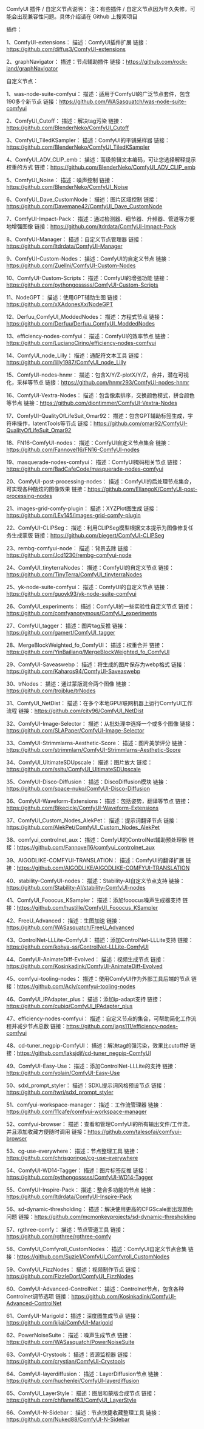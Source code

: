 ComfyUI 插件 / 自定义节点说明：
注：有些插件 / 自定义节点因为年久失修，可能会出现兼容性问题。具体介绍请在 Github 上搜索项目

插件：

1、ComfyUI-extensions：
描述：ComfyUI插件扩展
链接：https://github.com/diffus3/ComfyUI-extensions

2、graphNavigator：
描述：节点辅助插件
链接：https://github.com/rock-land/graphNavigator

自定义节点：

1、was-node-suite-comfyui：
描述：适用于ComfyUI的广泛节点套件，包含190多个新节点
链接：https://github.com/WASasquatch/was-node-suite-comfyui

2、ComfyUI_Cutoff：
描述：解决tag污染
链接：https://github.com/BlenderNeko/ComfyUI_Cutoff

3、ComfyUI_TiledKSampler：
描述：ComfyUI的平铺采样器
链接：https://github.com/BlenderNeko/ComfyUI_TiledKSampler

4、ComfyUI_ADV_CLIP_emb：
描述：高级剪辑文本编码，可让您选择解释提示权重的方式
链接：https://github.com/BlenderNeko/ComfyUI_ADV_CLIP_emb

5、ComfyUI_Noise：
描述：噪声控制
链接：https://github.com/BlenderNeko/ComfyUI_Noise

6、ComfyUI_Dave_CustomNode：
描述：图片区域控制
链接：https://github.com/Davemane42/ComfyUI_Dave_CustomNode

7、ComfyUI-Impact-Pack：
描述：通过检测器、细节器、升频器、管道等方便地增强图像
链接：https://github.com/ltdrdata/ComfyUI-Impact-Pack

8、ComfyUI-Manager：
描述：自定义节点管理器
链接：https://github.com/ltdrdata/ComfyUI-Manager

9、ComfyUI-Custom-Nodes：
描述：ComfyUI的自定义节点
链接：https://github.com/Zuellni/ComfyUI-Custom-Nodes

10、ComfyUI-Custom-Scripts：
描述：ComfyUI的增强功能
链接：https://github.com/pythongosssss/ComfyUI-Custom-Scripts

11、NodeGPT：
描述：使用GPT辅助生图
链接：https://github.com/xXAdonesXx/NodeGPT

12、Derfuu_ComfyUI_ModdedNodes：
描述：方程式节点
链接：https://github.com/Derfuu/Derfuu_ComfyUI_ModdedNodes

13、efficiency-nodes-comfyui：
描述：ComfyUI的效率节点
链接：https://github.com/LucianoCirino/efficiency-nodes-comfyui

14、ComfyUI_node_Lilly：
描述：通配符文本工具
链接：https://github.com/lilly1987/ComfyUI_node_Lilly

15、ComfyUI-nodes-hnmr：
描述：包含X/Y/Z-plotX/Y/Z，合并，潜在可视化，采样等节点
链接：https://github.com/hnmr293/ComfyUI-nodes-hnmr

16、ComfyUI-Vextra-Nodes：
描述：包含像素排序，交换颜色模式，拼合颜色等节点
链接：https://github.com/diontimmer/ComfyUI-Vextra-Nodes

17、ComfyUI-QualityOfLifeSuit_Omar92：
描述：包含GPT辅助标签生成，字符串操作，latentTools等节点
链接：https://github.com/omar92/ComfyUI-QualityOfLifeSuit_Omar92

18、FN16-ComfyUI-nodes：
描述：ComfyUI自定义节点集合
链接：https://github.com/Fannovel16/FN16-ComfyUI-nodes

19、masquerade-nodes-comfyui：
描述：ComfyUI掩码相关节点
链接：https://github.com/BadCafeCode/masquerade-nodes-comfyui

20、ComfyUI-post-processing-nodes：
描述：ComfyUI的后处理节点集合，可实现各种酷炫的图像效果
链接：https://github.com/EllangoK/ComfyUI-post-processing-nodes

21、images-grid-comfy-plugin：
描述：XYZPlot图生成
链接：https://github.com/LEv145/images-grid-comfy-plugin

22、ComfyUI-CLIPSeg：
描述：利用CLIPSeg模型根据文本提示为图像修复任务生成蒙版
链接：https://github.com/biegert/ComfyUI-CLIPSeg

23、rembg-comfyui-node：
描述：背景去除
链接：https://github.com/Jcd1230/rembg-comfyui-node

24、ComfyUI_tinyterraNodes：
描述：ComfyUI的自定义节点
链接：https://github.com/TinyTerra/ComfyUI_tinyterraNodes

25、yk-node-suite-comfyui：
描述：ComfyUI的自定义节点
链接：https://github.com/guoyk93/yk-node-suite-comfyui

26、ComfyUI_experiments：
描述：ComfyUI的一些实验性自定义节点
链接：https://github.com/comfyanonymous/ComfyUI_experiments

27、ComfyUI_tagger：
描述：图片tag反推
链接：https://github.com/gamert/ComfyUI_tagger

28、MergeBlockWeighted_fo_ComfyUI：
描述：权重合并
链接：https://github.com/YinBailiang/MergeBlockWeighted_fo_ComfyUI

29、ComfyUI-Saveaswebp：
描述：将生成的图片保存为webp格式
链接：https://github.com/Kaharos94/ComfyUI-Saveaswebp

30、trNodes：
描述：通过蒙版混合两个图像
链接：https://github.com/trojblue/trNodes

31、ComfyUI_NetDist：
描述：在多个本地GPU/联网机器上运行ComfyUI工作流程
链接：https://github.com/city96/ComfyUI_NetDist

32、ComfyUI-Image-Selector：
描述：从批处理中选择一个或多个图像
链接：https://github.com/SLAPaper/ComfyUI-Image-Selector

33、ComfyUI-Strimmlarns-Aesthetic-Score：
描述：图片美学评分
链接：https://github.com/strimmlarn/ComfyUI-Strimmlarns-Aesthetic-Score

34、ComfyUI_UltimateSDUpscale：
描述：图片放大
链接：https://github.com/ssitu/ComfyUI_UltimateSDUpscale

35、ComfyUI-Disco-Diffusion：
描述：DiscoDiffusion模块
链接：https://github.com/space-nuko/ComfyUI-Disco-Diffusion

36、ComfyUI-Waveform-Extensions：
描述：包括姿势，翻译等节点
链接：https://github.com/Bikecicle/ComfyUI-Waveform-Extensions

37、ComfyUI_Custom_Nodes_AlekPet：
描述：提示词翻译节点
链接：https://github.com/AlekPet/ComfyUI_Custom_Nodes_AlekPet

38、comfyui_controlnet_aux：
描述：ComfyUI的ControlNet辅助预处理器
链接：https://github.com/Fannovel16/comfyui_controlnet_aux

39、AIGODLIKE-COMFYUI-TRANSLATION：
描述：ComfyUI的翻译扩展
链接：https://github.com/AIGODLIKE/AIGODLIKE-COMFYUI-TRANSLATION

40、stability-ComfyUI-nodes：
描述：Stability-AI自定义节点支持
链接：https://github.com/Stability-AI/stability-ComfyUI-nodes

41、ComfyUI_Fooocus_KSampler：
描述：添加fooocus噪声生成器支持
链接：https://github.com/hustille/ComfyUI_Fooocus_KSampler

42、FreeU_Advanced：
描述：生图加速
链接：https://github.com/WASasquatch/FreeU_Advanced

43、ControlNet-LLLite-ComfyUI：
描述：添加ControlNet-LLLite支持
链接：https://github.com/kohya-ss/ControlNet-LLLite-ComfyUI

44、ComfyUI-AnimateDiff-Evolved：
描述：视频生成节点
链接：https://github.com/Kosinkadink/ComfyUI-AnimateDiff-Evolved

45、comfyui-tooling-nodes：
描述：使用ComfyUI作为外部工具后端的节点
链接：https://github.com/Acly/comfyui-tooling-nodes

46、ComfyUI_IPAdapter_plus：
描述：添加ip-adapt支持
链接：https://github.com/cubiq/ComfyUI_IPAdapter_plus

47、efficiency-nodes-comfyui：
描述：自定义节点的集合，可帮助简化工作流程并减少节点总数
链接：https://github.com/jags111/efficiency-nodes-comfyui

48、cd-tuner_negpip-ComfyUI：
描述：解决tag的强污染，效果比cutoff好
链接：https://github.com/laksjdjf/cd-tuner_negpip-ComfyUI

49、ComfyUI-Easy-Use：
描述：添加ControlNet-LLLite的支持
链接：https://github.com/yolain/ComfyUI-Easy-Use

50、sdxl_prompt_styler：
描述：SDXL提示词风格预设节点
链接：https://github.com/twri/sdxl_prompt_styler

51、comfyui-workspace-manager：
描述：工作流管理器
链接：https://github.com/11cafe/comfyui-workspace-manager

52、comfyui-browser：
描述：查看和管理ComfyUI的所有输出文件/工作流，并且添加收藏方便随时调用
链接：https://github.com/talesofai/comfyui-browser

53、cg-use-everywhere：
描述：节点整理工具
链接：https://github.com/chrisgoringe/cg-use-everywhere

54、ComfyUI-WD14-Tagger：
描述：图片标签反推
链接：https://github.com/pythongosssss/ComfyUI-WD14-Tagger

55、ComfyUI-Inspire-Pack：
描述：整合多功能的节点
链接：https://github.com/ltdrdata/ComfyUI-Inspire-Pack

56、sd-dynamic-thresholding：
描述：解决使用更高的CFGScale而出现颜色问题
链接：https://github.com/mcmonkeyprojects/sd-dynamic-thresholding

57、rgthree-comfy：
描述：节点管道工具
链接：https://github.com/rgthree/rgthree-comfy

58、ComfyUI_Comfyroll_CustomNodes：
描述：ComfyUI自定义节点合集
链接：https://github.com/Suzie1/ComfyUI_Comfyroll_CustomNodes

59、ComfyUI_FizzNodes：
描述：视频制作节点
链接：https://github.com/FizzleDorf/ComfyUI_FizzNodes

60、ComfyUI-Advanced-ControlNet：
描述：Controlnet节点，包含各种Controlnet调节选项
链接：https://github.com/Kosinkadink/ComfyUI-Advanced-ControlNet

61、ComfyUI-Marigold：
描述：深度图生成节点
链接：https://github.com/kijai/ComfyUI-Marigold

62、PowerNoiseSuite：
描述：噪声生成节点
链接：https://github.com/WASasquatch/PowerNoiseSuite

63、ComfyUI-Crystools：
描述：资源监视器
链接：https://github.com/crystian/ComfyUI-Crystools

64、ComfyUI-layerdiffusion：
描述：LayerDiffusion节点
链接：https://github.com/huchenlei/ComfyUI-layerdiffusion

65、ComfyUI_LayerStyle：
描述：图层和蒙版合成节点
链接：https://github.com/chflame163/ComfyUI_LayerStyle

66、ComfyUI-N-Sidebar：
描述：节点快捷收藏整理工具
链接：https://github.com/Nuked88/ComfyUI-N-Sidebar
